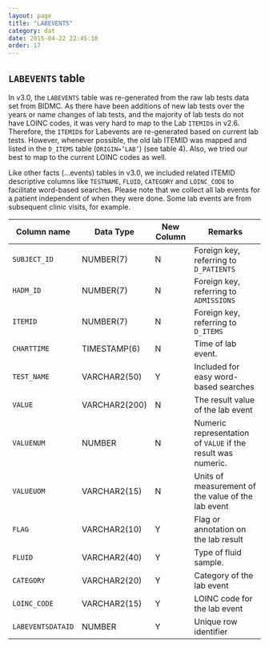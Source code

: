 ```yaml
---
layout: page
title: "LABEVENTS"
category: dat
date: 2015-04-22 22:45:10
order: 17
---
```


## ```LABEVENTS``` table

In v3.0, the ```LABEVENTS``` table was re-generated from the raw lab tests
data set from BIDMC. As there have been additions of new lab tests over
the years or name changes of lab tests, and the majority of lab tests do
not have LOINC codes, it was very hard to map to the Lab ```ITEMID```s in
v2.6. Therefore, the ```ITEMID```s for Labevents are re-generated based on
current lab tests. However, whenever possible, the old lab ITEMID was
mapped and listed in the ```D_ITEMS``` table (```ORIGIN=’LAB’```) (see table 4). Also, we tried our best to map to the current LOINC codes as well.

Like other facts (…events) tables in v3.0, we included related ITEMID
descriptive columns like ```TESTNAME```, ```FLUID```, ```CATEGORY``` and
```LOINC_CODE``` to facilitate word-based searches. Please note that we collect all lab events for a patient independent of when they were done. Some lab events are from subsequent clinic visits, for example.

Column name | Data Type | New Column  | Remarks
--- | --- | --- | ---
```SUBJECT_ID``` | NUMBER(7) | N | Foreign key, referring to ```D_PATIENTS```
```HADM_ID``` | NUMBER(7) | N | Foreign key, referring to ```ADMISSIONS```
```ITEMID``` | NUMBER(7) | N | Foreign key, referring to ```D_ITEMS```
```CHARTTIME``` | TIMESTAMP(6) | N | Time of lab event.
```TEST_NAME``` | VARCHAR2(50) | Y | Included for easy word-based searches
```VALUE``` | VARCHAR2(200) | N | The result value of the lab event
```VALUENUM``` | NUMBER | N | Numeric representation of ```VALUE``` if the result was numeric.
```VALUEUOM``` | VARCHAR2(15) | N | Units of measurement of the value of the lab event
```FLAG``` | VARCHAR2(10) | Y | Flag or annotation on the lab result
```FLUID``` | VARCHAR2(40) | Y | Type of fluid sample.
```CATEGORY``` | VARCHAR2(20) | Y | Category of the lab event
```LOINC_CODE``` | VARCHAR2(15) | Y | LOINC code for the lab event
```LABEVENTSDATAID``` | NUMBER | Y | Unique row identifier


